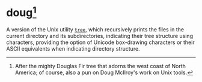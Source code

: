 # doug[^doug]

A version of the Unix utility [`tree`](https://linux.die.net/man/1/tree),
which recursively prints the files in the current directory and its subdirectories,
indicating their tree structure using characters,
providing the option of Unicode box-drawing characters or their ASCII equivalents
when indicating directory structure.
<!-- ```bash
cd doug-demo
mkdir -p a/b/c
mkdir -p a/d
mkdir -p a/e/f
touch a/b/hello
touch a/d/another-file
touch a/e/still-another-file-again
``` -->

[^doug]: After the mighty Douglas Fir tree that adorns the west coast of North America;
of course, also a pun on Doug McIlroy's work on Unix tools.
